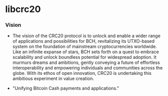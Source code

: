 # libcrc20
### Vision

- The vision of the CRC20 protocol is to unlock and enable a wider range of applications and possibilities for BCH, revitalizing its UTXO-based system on the foundation of mainstream cryptocurrencies worldwide. Like an infinite expanse of stars, BCH sets forth on a quest to embrace scalability and unlock boundless potential for widespread adoption. It murmurs dreams and ambitions, gently conveying a future of effortless interoperability and empowering individuals and communities across the globe. With its ethos of open innovation, CRC20 is undertaking this ambitious experiment in value creation.

- "Unifying Bitcoin Cash payments and applications."